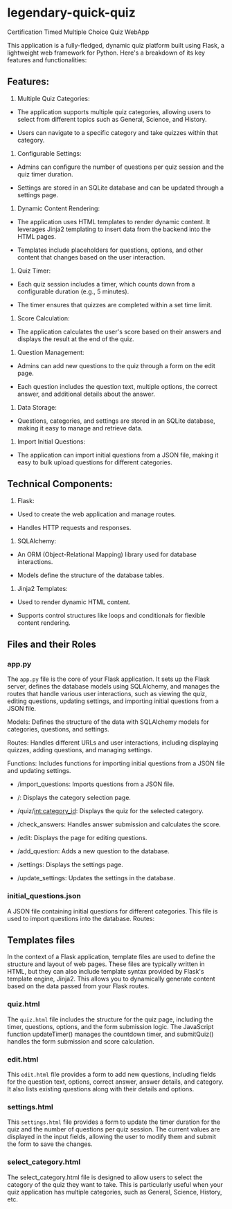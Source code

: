 # legendary-quick-quiz

Certification Timed Multiple Choice Quiz WebApp

This application is a fully-fledged, dynamic quiz platform built using Flask, a lightweight web framework for Python. Here's a breakdown of its key features and functionalities:

## Features:

1. Multiple Quiz Categories:

* The application supports multiple quiz categories, allowing users to select from different topics such as General, Science, and History.

* Users can navigate to a specific category and take quizzes within that category.

1. Configurable Settings:

* Admins can configure the number of questions per quiz session and the quiz timer duration.

* Settings are stored in an SQLite database and can be updated through a settings page.

1. Dynamic Content Rendering:

* The application uses HTML templates to render dynamic content. It leverages Jinja2 templating to insert data from the backend into the HTML pages.

* Templates include placeholders for questions, options, and other content that changes based on the user interaction.

1. Quiz Timer:

* Each quiz session includes a timer, which counts down from a configurable duration (e.g., 5 minutes).

* The timer ensures that quizzes are completed within a set time limit.

1. Score Calculation:

* The application calculates the user's score based on their answers and displays the result at the end of the quiz.

1. Question Management:

* Admins can add new questions to the quiz through a form on the edit page.

* Each question includes the question text, multiple options, the correct answer, and additional details about the answer.

1. Data Storage:

* Questions, categories, and settings are stored in an SQLite database, making it easy to manage and retrieve data.

1. Import Initial Questions:

* The application can import initial questions from a JSON file, making it easy to bulk upload questions for different categories.

## Technical Components:

1. Flask:

* Used to create the web application and manage routes.

* Handles HTTP requests and responses.

1. SQLAlchemy:

* An ORM (Object-Relational Mapping) library used for database interactions.

* Models define the structure of the database tables.

1. Jinja2 Templates:

* Used to render dynamic HTML content.

* Supports control structures like loops and conditionals for flexible content rendering.

## Files and their Roles

### app.py

The `app.py` file is the core of your Flask application. It sets up the Flask server, defines the database models using SQLAlchemy, and manages the routes that handle various user interactions, such as viewing the quiz, editing questions, updating settings, and importing initial questions from a JSON file.

Models: Defines the structure of the data with SQLAlchemy models for categories, questions, and settings.

Routes: Handles different URLs and user interactions, including displaying quizzes, adding questions, and managing settings.

Functions: Includes functions for importing initial questions from a JSON file and updating settings.

* /import_questions: Imports questions from a JSON file.

* /: Displays the category selection page.

* /quiz/<int:category_id>: Displays the quiz for the selected category.

* /check_answers: Handles answer submission and calculates the score.

* /edit: Displays the page for editing questions.

* /add_question: Adds a new question to the database.

* /settings: Displays the settings page.

* /update_settings: Updates the settings in the database.

### initial_questions.json

A JSON file containing initial questions for different categories. This file is used to import questions into the database.
Routes:

## Templates files

In the context of a Flask application, template files are used to define the structure and layout of web pages. These files are typically written in HTML, but they can also include template syntax provided by Flask's template engine, Jinja2. This allows you to dynamically generate content based on the data passed from your Flask routes.

### quiz.html

The `quiz.html` file includes the structure for the quiz page, including the timer, questions, options, and the form submission logic. The JavaScript function updateTimer() manages the countdown timer, and submitQuiz() handles the form submission and score calculation.

### edit.html

This `edit.html` file provides a form to add new questions, including fields for the question text, options, correct answer, answer details, and category. It also lists existing questions along with their details and options.

### settings.html

This `settings.html` file provides a form to update the timer duration for the quiz and the number of questions per quiz session. The current values are displayed in the input fields, allowing the user to modify them and submit the form to save the changes.

### select_category.html

The select_category.html file is designed to allow users to select the category of the quiz they want to take. This is particularly useful when your quiz application has multiple categories, such as General, Science, History, etc.
